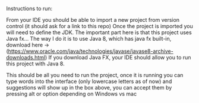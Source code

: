 Instructions to run:

From your IDE you should be able to import a new project from version control (it should ask for a link to this repo)
Once the project is imported you will need to define the JDK. The important part here is that this project uses Java fx...
The way I do it is to use Java 8, which has java fx built-in, download here -> (https://www.oracle.com/java/technologies/javase/javase8-archive-downloads.html)
If you download Java FX, your IDE should allow you to run this project with Java 8. 

This should be all you need to run the project,
once it is running you can type words into the interface (only lowercase letters as of now) 
and suggestions will show up in the box above, you can accept them by pressing alt or option depending on Windows vs mac
